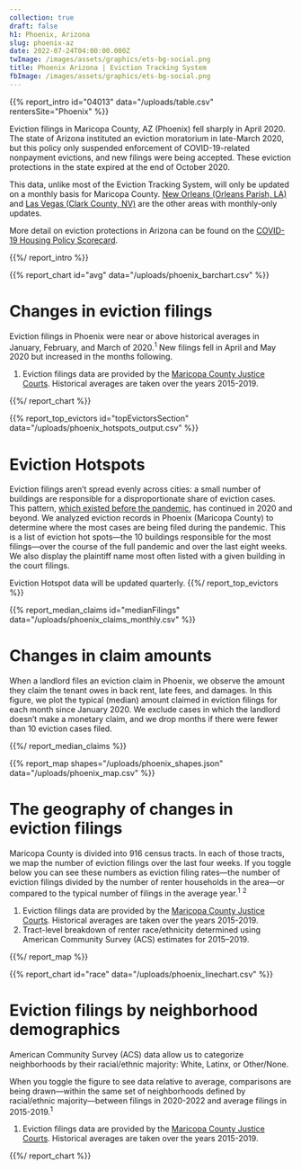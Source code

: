 ```yaml
---
collection: true
draft: false
h1: Phoenix, Arizona
slug: phoenix-az
date: 2022-07-24T04:00:00.000Z
twImage: /images/assets/graphics/ets-bg-social.png
title: Phoenix Arizona | Eviction Tracking System
fbImage: /images/assets/graphics/ets-bg-social.png
---
```


{{% report_intro id="04013" data="/uploads/table.csv" rentersSite="Phoenix" %}}

Eviction filings in Maricopa County, AZ (Phoenix) fell sharply in April 2020. The state of Arizona instituted an eviction moratorium in late-March 2020, but this policy only suspended enforcement of COVID-19-related nonpayment evictions, and new filings were being accepted. These eviction protections in the state expired at the end of October 2020.

This data, unlike most of the Eviction Tracking System, will only be updated on a monthly basis for Maricopa County. [New Orleans (Orleans Parish, LA) ](https://evictionlab.org/eviction-tracking/new-orleans-la/)and [Las Vegas (Clark County, NV)](https://evictionlab.org/eviction-tracking/las-vegas-nv/) are the other areas with monthly-only updates. 

More detail on eviction protections in Arizona can be found on the [COVID-19 Housing Policy Scorecard](https://evictionlab.org/covid-policy-scorecard/az/).

{{%/ report_intro %}}



{{% report_chart id="avg" data="/uploads/phoenix_barchart.csv" %}}

# Changes in eviction filings

Eviction filings in Phoenix were near or above historical averages in January, February, and March of 2020.<sup>1</sup> New filings fell in April and May 2020 but increased in the months following. 

1. Eviction filings data are provided by the [Maricopa County Justice Courts](http://justicecourts.maricopa.gov/). Historical averages are taken over the years 2015-2019.

{{%/ report_chart %}}



{{% report_top_evictors id="topEvictorsSection" data="/uploads/phoenix_hotspots_output.csv" %}}
# Eviction Hotspots

Eviction filings aren’t spread evenly across cities: a small number of buildings are responsible for a disproportionate share of eviction cases. This pattern, [which existed before the pandemic](https://evictionlab.org/top-evicting-landlords-drive-us-eviction-crisis/), has continued in 2020 and beyond. We analyzed eviction records in Phoenix (Maricopa County) to determine where the most cases are being filed during the pandemic. This is a list of eviction hot spots—the 10 buildings responsible for the most filings—over the course of the full pandemic and over the last eight weeks. We also display the plaintiff name most often listed with a given building in the court filings.

Eviction Hotspot data will be updated quarterly.
{{%/ report_top_evictors %}}



{{% report_median_claims id="medianFilings" data="/uploads/phoenix_claims_monthly.csv" %}}





# Changes in claim amounts

When a landlord files an eviction claim in Phoenix, we observe the amount they claim the tenant owes in back rent, late fees, and damages. In this figure, we plot the typical (median) amount claimed in eviction filings for each month since January 2020. We exclude cases in which the landlord doesn’t make a monetary claim, and we drop months if there were fewer than 10 eviction cases filed.






{{%/ report_median_claims %}}



{{% report_map shapes="/uploads/phoenix_shapes.json" data="/uploads/phoenix_map.csv" %}}

# The geography of changes in eviction filings

Maricopa County is divided into 916 census tracts. In each of those tracts, we map the number of eviction filings over the last four weeks. If you toggle below you can see these numbers as eviction filing rates—the number of eviction filings divided by the number of renter households in the area—or compared to the typical number of filings in the average year.<sup>1</sup> <sup>2</sup>

1. Eviction filings data are provided by the [Maricopa County Justice Courts](http://justicecourts.maricopa.gov/). Historical averages are taken over the years 2015-2019. 
2. Tract-level breakdown of renter race/ethnicity determined using American Community Survey (ACS) estimates for 2015–2019.

{{%/ report_map %}}



{{% report_chart id="race" data="/uploads/phoenix_linechart.csv" %}}



# Eviction filings by neighborhood demographics

American Community Survey (ACS) data allow us to categorize neighborhoods by their racial/ethnic majority: White, Latinx, or Other/None. 

When you toggle the figure to see data relative to average, comparisons are being drawn—within the same set of neighborhoods defined by racial/ethnic majority—between filings in 2020-2022 and average filings in 2015-2019.<sup>1</sup>

1. Eviction filings data are provided by the [Maricopa County Justice Courts](http://justicecourts.maricopa.gov/). Historical averages are taken over the years 2015-2019.



{{%/ report_chart %}}